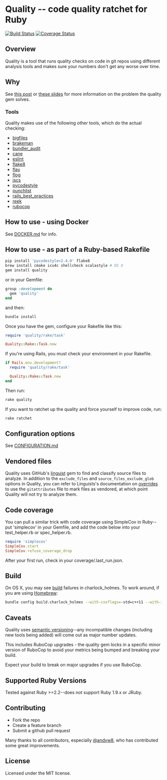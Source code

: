 # Quality -- code quality ratchet for Ruby

[![Build Status](https://travis-ci.org/apiology/quality.png)](https://travis-ci.org/apiology/quality)
[![Coverage Status](https://coveralls.io/repos/apiology/quality/badge.png?branch=master)](https://coveralls.io/r/apiology/quality?branch=master)

## Overview

Quality is a tool that runs quality checks on code in git repos using
different analysis tools and makes sure your numbers don't get any
worse over time.

## Why

See [this post](http://blog.apiology.cc/2014/06/scalable-quality-part-1.html)
or [these slides](https://docs.google.com/presentation/d/1Op4FH34-enm8luEIuAAVLkuAJ-sB4LKaMm57RJzvfeI/edit#slide)
for more information on the problem the quality gem solves.

### Tools

Quality makes use of the following other tools, which do the actual checking:

* [bigfiles](https://github.com/apiology/bigfiles)
* [brakeman](http://brakemanscanner.org/)
* [bundler_audit](https://github.com/rubysec/bundler-audit)
* [cane](https://github.com/square/cane)
* [eslint](http://eslint.org/)
* [flake8](https://pypi.python.org/pypi/flake8)
* [flay](https://github.com/seattlerb/flay)
* [flog](https://github.com/seattlerb/flog)
* [jscs](http://jscs.info/)
* [pycodestyle](https://github.com/PyCQA/pycodestyle)
* [punchlist](https://github.com/apiology/punchlist)
* [rails_best_practices](https://github.com/railsbp/rails_best_practices)
* [reek](https://github.com/troessner/reek)
* [rubocop](https://github.com/bbatsov/rubocop)

## How to use - using Docker

See [DOCKER.md](DOCKER.md) for info.

## How to use - as part of a Ruby-based Rakefile

```bash
pip install 'pycodestyle<2.4.0' flake8
brew install cmake icu4c shellcheck scalastyle # OS X
gem install quality
```

or in your Gemfile:

```ruby
group :development do
  gem 'quality'
end
```

and then:

```bash
bundle install
```

Once you have the gem, configure your Rakefile like this:

```ruby
require 'quality/rake/task'

Quality::Rake::Task.new
```

If you're using Rails, you must check your environment in your
Rakefile.

```ruby
if Rails.env.development?
  require 'quality/rake/task'

  Quality::Rake::Task.new
end
```

Then run:

```bash
rake quality
```

If you want to ratchet up the quality and force yourself to improve
code, run:

```bash
rake ratchet
```

## Configuration options

See [CONFIGURATION.md](CONFIGURATION.md)

## Vendored files

Quality uses GitHub's [linguist](https://github.com/github/linguist)
gem to find and classify source files to analyze.  In addition to
the `exclude_files` and `source_files_exclude_glob`
options in Quality, you can refer to
Linguists's documentation on [overrides](https://github.com/github/linguist#overrides)
to use the `gitattributes` file to mark files as vendored, at which point
Quality will not try to analyze them.

## Code coverage

You can pull a similar trick with code coverage using SimpleCov in
Ruby--put 'simplecov' in your Gemfile, and add the code below into
your test_helper.rb or spec_helper.rb.

```ruby
require 'simplecov'
SimpleCov.start
SimpleCov.refuse_coverage_drop
```

After your first run, check in your coverage/.last_run.json.

## Build

On OS X, you may
see [build](https://github.com/brianmario/charlock_holmes/issues/117)
failures in charlock_holmes.  To work around, if you are
using
[Homebrew](https://github.com/brianmario/charlock_holmes#homebrew):

```sh
bundle config build.charlock_holmes --with-cxxflags=-std=c++11 --with-icu-dir=/usr/local/opt/icu4c
```

## Caveats

Quality uses [semantic versioning](http://semver.org/)--any incompatible changes
(including new tools being added) will come out as major number
updates.

This includes RuboCop upgrades - the quality gem locks in a specific
minor version of RuboCop to avoid your metrics being bumped and
breaking your build.

Expect your build to break on major upgrades if you use RuboCop.

## Supported Ruby Versions

Tested against Ruby >=2.2--does not support Ruby 1.9.x or JRuby.

## Contributing

* Fork the repo
* Create a feature branch
* Submit a github pull request

Many thanks to all contributors, especially [@andyw8](https://github.com/andyw8),
who has contributed some great improvements.

## License

Licensed under the MIT license.
